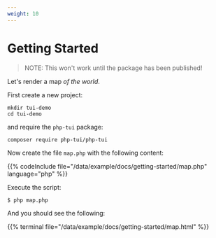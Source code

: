 ```yaml
---
weight: 10
---
```


# Getting Started

> NOTE: This won't work until the package has been published!

Let's render a map _of the world_.

First create a new project:

```shell
mkdir tui-demo
cd tui-demo
```

and require the `php-tui` package:

```
composer require php-tui/php-tui
```

Now create the file `map.php` with the following content:

{{% codeInclude file="/data/example/docs/getting-started/map.php" language="php" %}}

Execute the script:

```
$ php map.php
```

And you should see the following:

{{% terminal file="/data/example/docs/getting-started/map.html" %}}
